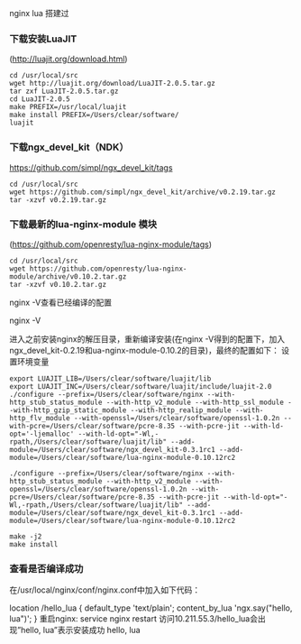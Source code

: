 nginx lua 搭建过


### 下载安装LuaJIT  
(http://luajit.org/download.html)

	cd /usr/local/src  
	wget http://luajit.org/download/LuaJIT-2.0.5.tar.gz 
	tar zxf LuaJIT-2.0.5.tar.gz 
	cd LuaJIT-2.0.5
	make PREFIX=/usr/local/luajit 
	make install PREFIX=/Users/clear/software/  
	luajit

### 下载ngx_devel_kit（NDK）  
https://github.com/simpl/ngx_devel_kit/tags

	cd /usr/local/src 
	wget https://github.com/simpl/ngx_devel_kit/archive/v0.2.19.tar.gz 
	tar -xzvf v0.2.19.tar.gz

### 下载最新的lua-nginx-module 模块   
(https://github.com/openresty/lua-nginx-module/tags)

	cd /usr/local/src
	wget https://github.com/openresty/lua-nginx-module/archive/v0.10.2.tar.gz 
	tar -xzvf v0.10.2.tar.gz

nginx -V查看已经编译的配置

nginx -V

进入之前安装nginx的解压目录，重新编译安装(在nginx -V得到的配置下，加入ngx_devel_kit-0.2.19和ua-nginx-module-0.10.2的目录)，最终的配置如下：
设置环境变量

	export LUAJIT_LIB=/Users/clear/software/luajit/lib
	export LUAJIT_INC=/Users/clear/software/luajit/include/luajit-2.0
	./configure --prefix=/Users/clear/software/nginx --with-http_stub_status_module --with-http_v2_module --with-http_ssl_module --with-http_gzip_static_module --with-http_realip_module --with-http_flv_module --with-openssl=/Users/clear/software/openssl-1.0.2n --with-pcre=/Users/clear/software/pcre-8.35 --with-pcre-jit --with-ld-opt='-ljemalloc' --with-ld-opt="-Wl,-rpath,/Users/clear/software/luajit/lib" --add-module=/Users/clear/software/ngx_devel_kit-0.3.1rc1 --add-module=/Users/clear/software/lua-nginx-module-0.10.12rc2

	./configure --prefix=/Users/clear/software/nginx --with-http_stub_status_module --with-http_v2_module --with-openssl=/Users/clear/software/openssl-1.0.2n --with-pcre=/Users/clear/software/pcre-8.35 --with-pcre-jit --with-ld-opt="-Wl,-rpath,/Users/clear/software/luajit/lib" --add-module=/Users/clear/software/ngx_devel_kit-0.3.1rc1 --add-module=/Users/clear/software/lua-nginx-module-0.10.12rc2

	make -j2
	make install

### 查看是否编译成功

在/usr/local/nginx/conf/nginx.conf中加入如下代码：

location /hello_lua { 
      default_type 'text/plain'; 
      content_by_lua 'ngx.say("hello, lua")'; 
}
重启nginx:
service nginx restart
访问10.211.55.3/hello_lua会出现”hello, lua”表示安装成功
hello, lua









